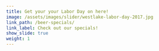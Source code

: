 ```yaml
---
title: Get your your Labor Day on here!
image: /assets/images/slider/westlake-labor-day-2017.jpg
link_path: /beer-specials/
link_label: Check out our specials!
show_slide: true
weight: 1
---
```



